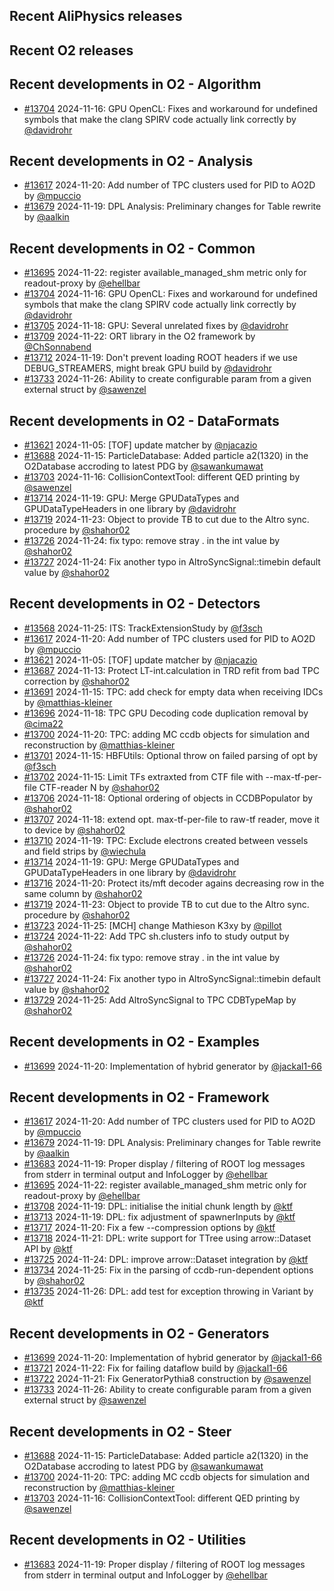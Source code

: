 ## Recent AliPhysics releases
## Recent O2 releases
## Recent developments in O2 - Algorithm
- [\#13704](https://github.com/AliceO2Group/AliceO2/pull/13704) 2024-11-16: GPU OpenCL: Fixes and workaround for undefined symbols that make the clang SPIRV code actually link correctly by [@davidrohr](https://github.com/davidrohr)
## Recent developments in O2 - Analysis
- [\#13617](https://github.com/AliceO2Group/AliceO2/pull/13617) 2024-11-20: Add number of TPC clusters used for PID to AO2D by [@mpuccio](https://github.com/mpuccio)
- [\#13679](https://github.com/AliceO2Group/AliceO2/pull/13679) 2024-11-19: DPL Analysis: Preliminary changes for Table rewrite by [@aalkin](https://github.com/aalkin)
## Recent developments in O2 - Common
- [\#13695](https://github.com/AliceO2Group/AliceO2/pull/13695) 2024-11-22: register available_managed_shm metric only for readout-proxy by [@ehellbar](https://github.com/ehellbar)
- [\#13704](https://github.com/AliceO2Group/AliceO2/pull/13704) 2024-11-16: GPU OpenCL: Fixes and workaround for undefined symbols that make the clang SPIRV code actually link correctly by [@davidrohr](https://github.com/davidrohr)
- [\#13705](https://github.com/AliceO2Group/AliceO2/pull/13705) 2024-11-18: GPU: Several unrelated fixes by [@davidrohr](https://github.com/davidrohr)
- [\#13709](https://github.com/AliceO2Group/AliceO2/pull/13709) 2024-11-22: ORT library in the O2 framework by [@ChSonnabend](https://github.com/ChSonnabend)
- [\#13712](https://github.com/AliceO2Group/AliceO2/pull/13712) 2024-11-19: Don't prevent loading ROOT headers if we use DEBUG_STREAMERS, might break GPU build by [@davidrohr](https://github.com/davidrohr)
- [\#13733](https://github.com/AliceO2Group/AliceO2/pull/13733) 2024-11-26: Ability to create configurable param from a given external struct by [@sawenzel](https://github.com/sawenzel)
## Recent developments in O2 - DataFormats
- [\#13621](https://github.com/AliceO2Group/AliceO2/pull/13621) 2024-11-05: [TOF] update matcher by [@njacazio](https://github.com/njacazio)
- [\#13688](https://github.com/AliceO2Group/AliceO2/pull/13688) 2024-11-15: ParticleDatabase: Added particle a2(1320) in the O2Database accroding to latest PDG by [@sawankumawat](https://github.com/sawankumawat)
- [\#13703](https://github.com/AliceO2Group/AliceO2/pull/13703) 2024-11-16: CollisionContextTool: different QED printing by [@sawenzel](https://github.com/sawenzel)
- [\#13714](https://github.com/AliceO2Group/AliceO2/pull/13714) 2024-11-19: GPU: Merge GPUDataTypes and GPUDataTypeHeaders in one library by [@davidrohr](https://github.com/davidrohr)
- [\#13719](https://github.com/AliceO2Group/AliceO2/pull/13719) 2024-11-23: Object to provide TB to cut due to the Altro sync. procedure by [@shahor02](https://github.com/shahor02)
- [\#13726](https://github.com/AliceO2Group/AliceO2/pull/13726) 2024-11-24: fix typo: remove stray . in the int value by [@shahor02](https://github.com/shahor02)
- [\#13727](https://github.com/AliceO2Group/AliceO2/pull/13727) 2024-11-24: Fix another typo in AltroSyncSignal::timebin default value by [@shahor02](https://github.com/shahor02)
## Recent developments in O2 - Detectors
- [\#13568](https://github.com/AliceO2Group/AliceO2/pull/13568) 2024-11-25: ITS: TrackExtensionStudy by [@f3sch](https://github.com/f3sch)
- [\#13617](https://github.com/AliceO2Group/AliceO2/pull/13617) 2024-11-20: Add number of TPC clusters used for PID to AO2D by [@mpuccio](https://github.com/mpuccio)
- [\#13621](https://github.com/AliceO2Group/AliceO2/pull/13621) 2024-11-05: [TOF] update matcher by [@njacazio](https://github.com/njacazio)
- [\#13687](https://github.com/AliceO2Group/AliceO2/pull/13687) 2024-11-13: Protect LT-int.calculation in TRD refit from bad TPC correction by [@shahor02](https://github.com/shahor02)
- [\#13691](https://github.com/AliceO2Group/AliceO2/pull/13691) 2024-11-15: TPC: add check for empty data when receiving IDCs by [@matthias-kleiner](https://github.com/matthias-kleiner)
- [\#13696](https://github.com/AliceO2Group/AliceO2/pull/13696) 2024-11-18: TPC GPU Decoding code duplication removal by [@cima22](https://github.com/cima22)
- [\#13700](https://github.com/AliceO2Group/AliceO2/pull/13700) 2024-11-20: TPC: adding MC ccdb objects for simulation and reconstruction by [@matthias-kleiner](https://github.com/matthias-kleiner)
- [\#13701](https://github.com/AliceO2Group/AliceO2/pull/13701) 2024-11-15: HBFUtils: Optional throw on failed parsing of opt by [@f3sch](https://github.com/f3sch)
- [\#13702](https://github.com/AliceO2Group/AliceO2/pull/13702) 2024-11-15: Limit TFs extraxted from CTF file with --max-tf-per-file CTF-reader N by [@shahor02](https://github.com/shahor02)
- [\#13706](https://github.com/AliceO2Group/AliceO2/pull/13706) 2024-11-18: Optional ordering of objects in CCDBPopulator by [@shahor02](https://github.com/shahor02)
- [\#13707](https://github.com/AliceO2Group/AliceO2/pull/13707) 2024-11-18: extend opt. max-tf-per-file to raw-tf reader, move it to device by [@shahor02](https://github.com/shahor02)
- [\#13710](https://github.com/AliceO2Group/AliceO2/pull/13710) 2024-11-19: TPC: Exclude electrons created between vessels and field strips by [@wiechula](https://github.com/wiechula)
- [\#13714](https://github.com/AliceO2Group/AliceO2/pull/13714) 2024-11-19: GPU: Merge GPUDataTypes and GPUDataTypeHeaders in one library by [@davidrohr](https://github.com/davidrohr)
- [\#13716](https://github.com/AliceO2Group/AliceO2/pull/13716) 2024-11-20: Protect its/mft decoder agains decreasing row in the same column by [@shahor02](https://github.com/shahor02)
- [\#13719](https://github.com/AliceO2Group/AliceO2/pull/13719) 2024-11-23: Object to provide TB to cut due to the Altro sync. procedure by [@shahor02](https://github.com/shahor02)
- [\#13723](https://github.com/AliceO2Group/AliceO2/pull/13723) 2024-11-25: [MCH] change Mathieson K3xy by [@pillot](https://github.com/pillot)
- [\#13724](https://github.com/AliceO2Group/AliceO2/pull/13724) 2024-11-22: Add TPC sh.clusters info to study output by [@shahor02](https://github.com/shahor02)
- [\#13726](https://github.com/AliceO2Group/AliceO2/pull/13726) 2024-11-24: fix typo: remove stray . in the int value by [@shahor02](https://github.com/shahor02)
- [\#13727](https://github.com/AliceO2Group/AliceO2/pull/13727) 2024-11-24: Fix another typo in AltroSyncSignal::timebin default value by [@shahor02](https://github.com/shahor02)
- [\#13729](https://github.com/AliceO2Group/AliceO2/pull/13729) 2024-11-25: Add AltroSyncSignal to TPC CDBTypeMap by [@shahor02](https://github.com/shahor02)
## Recent developments in O2 - Examples
- [\#13699](https://github.com/AliceO2Group/AliceO2/pull/13699) 2024-11-20: Implementation of hybrid generator  by [@jackal1-66](https://github.com/jackal1-66)
## Recent developments in O2 - Framework
- [\#13617](https://github.com/AliceO2Group/AliceO2/pull/13617) 2024-11-20: Add number of TPC clusters used for PID to AO2D by [@mpuccio](https://github.com/mpuccio)
- [\#13679](https://github.com/AliceO2Group/AliceO2/pull/13679) 2024-11-19: DPL Analysis: Preliminary changes for Table rewrite by [@aalkin](https://github.com/aalkin)
- [\#13683](https://github.com/AliceO2Group/AliceO2/pull/13683) 2024-11-19: Proper display / filtering of ROOT log messages from stderr in terminal output and InfoLogger by [@ehellbar](https://github.com/ehellbar)
- [\#13695](https://github.com/AliceO2Group/AliceO2/pull/13695) 2024-11-22: register available_managed_shm metric only for readout-proxy by [@ehellbar](https://github.com/ehellbar)
- [\#13708](https://github.com/AliceO2Group/AliceO2/pull/13708) 2024-11-19: DPL: initialise the initial chunk length by [@ktf](https://github.com/ktf)
- [\#13713](https://github.com/AliceO2Group/AliceO2/pull/13713) 2024-11-19: DPL: fix adjustment of spawnerInputs by [@ktf](https://github.com/ktf)
- [\#13717](https://github.com/AliceO2Group/AliceO2/pull/13717) 2024-11-20: Fix a few --compression options by [@ktf](https://github.com/ktf)
- [\#13718](https://github.com/AliceO2Group/AliceO2/pull/13718) 2024-11-21: DPL: write support for TTree using arrow::Dataset API by [@ktf](https://github.com/ktf)
- [\#13725](https://github.com/AliceO2Group/AliceO2/pull/13725) 2024-11-24: DPL: improve arrow::Dataset integration by [@ktf](https://github.com/ktf)
- [\#13734](https://github.com/AliceO2Group/AliceO2/pull/13734) 2024-11-25: Fix in the parsing of ccdb-run-dependent options by [@shahor02](https://github.com/shahor02)
- [\#13735](https://github.com/AliceO2Group/AliceO2/pull/13735) 2024-11-26: DPL: add test for exception throwing in Variant by [@ktf](https://github.com/ktf)
## Recent developments in O2 - Generators
- [\#13699](https://github.com/AliceO2Group/AliceO2/pull/13699) 2024-11-20: Implementation of hybrid generator  by [@jackal1-66](https://github.com/jackal1-66)
- [\#13721](https://github.com/AliceO2Group/AliceO2/pull/13721) 2024-11-22: Fix for failing dataflow build by [@jackal1-66](https://github.com/jackal1-66)
- [\#13722](https://github.com/AliceO2Group/AliceO2/pull/13722) 2024-11-21: Fix GeneratorPythia8 construction by [@sawenzel](https://github.com/sawenzel)
- [\#13733](https://github.com/AliceO2Group/AliceO2/pull/13733) 2024-11-26: Ability to create configurable param from a given external struct by [@sawenzel](https://github.com/sawenzel)
## Recent developments in O2 - Steer
- [\#13688](https://github.com/AliceO2Group/AliceO2/pull/13688) 2024-11-15: ParticleDatabase: Added particle a2(1320) in the O2Database accroding to latest PDG by [@sawankumawat](https://github.com/sawankumawat)
- [\#13700](https://github.com/AliceO2Group/AliceO2/pull/13700) 2024-11-20: TPC: adding MC ccdb objects for simulation and reconstruction by [@matthias-kleiner](https://github.com/matthias-kleiner)
- [\#13703](https://github.com/AliceO2Group/AliceO2/pull/13703) 2024-11-16: CollisionContextTool: different QED printing by [@sawenzel](https://github.com/sawenzel)
## Recent developments in O2 - Utilities
- [\#13683](https://github.com/AliceO2Group/AliceO2/pull/13683) 2024-11-19: Proper display / filtering of ROOT log messages from stderr in terminal output and InfoLogger by [@ehellbar](https://github.com/ehellbar)
